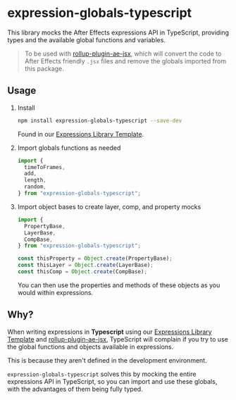 # expression-globals-typescript

This library mocks the After Effects expressions API in TypeScript, providing types and the available global functions and variables.

> To be used with [rollup-plugin-ae-jsx](https://www.npmjs.com/package/rollup-plugin-ae-jsx), which will convert the code to After Effects friendly `.jsx` files and remove the globals imported from this package.

## Usage

1. Install

   ```sh
   npm install expression-globals-typescript --save-dev
   ```

   Found in our [Expressions Library Template](https://github.com/motiondeveloper/expressions-library-template).

2. Import globals functions as needed

   ```js
   import {
     timeToFrames,
     add,
     length,
     random,
   } from "expression-globals-typescript";
   ```

3. Import object bases to create layer, comp, and property mocks

   ```js
   import {
     PropertyBase,
     LayerBase,
     CompBase,
   } from "expression-globals-typescript";

   const thisProperty = Object.create(PropertyBase);
   const thisLayer = Object.create(LayerBase);
   const thisComp = Object.create(CompBase);
   ```

   You can then use the properties and methods of these objects as you would within expressions.

## Why?

When writing expressions in **Typescript** using our [Expressions Library Template](https://github.com/motiondeveloper/expressions-library-template) and [rollup-plugin-ae-jsx](https://www.npmjs.com/package/rollup-plugin-ae-jsx), TypeScript will complain if you try to use the global functions and objects available in expressions.

This is because they aren't defined in the development environment.

`expression-globals-typescript` solves this by mocking the entire expressions API in TypeScript, so you can import and use these globals, with the advantages of them being fully typed.
